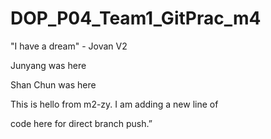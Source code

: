 # DOP\_P04\_Team1\_GitPrac\_m4

"I have a dream" - Jovan V2

Junyang was here

Shan Chun was here



This is hello from m2-zy. I am adding a new line of

code here for direct branch push.”

